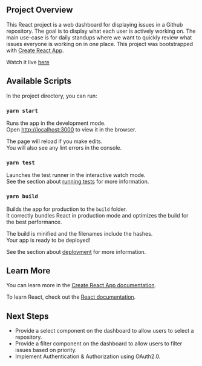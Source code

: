 ## Project Overview

This React project is a web dashboard for displaying issues in a Github repository. The goal is to display what each user is actively working on. The main use-case is for daily standups where we want to quickly review what issues everyone is working on in one place. This project was bootstrapped with [Create React App](https://github.com/facebook/create-react-app).

Watch it live [here](https://checkin-dashboard.herokuapp.com/)

## Available Scripts

In the project directory, you can run:

### `yarn start`

Runs the app in the development mode.<br />
Open [http://localhost:3000](http://localhost:3000) to view it in the browser.

The page will reload if you make edits.<br />
You will also see any lint errors in the console.

### `yarn test`

Launches the test runner in the interactive watch mode.<br />
See the section about [running tests](https://facebook.github.io/create-react-app/docs/running-tests) for more information.

### `yarn build`

Builds the app for production to the `build` folder.<br />
It correctly bundles React in production mode and optimizes the build for the best performance.

The build is minified and the filenames include the hashes.<br />
Your app is ready to be deployed!

See the section about [deployment](https://facebook.github.io/create-react-app/docs/deployment) for more information.

## Learn More

You can learn more in the [Create React App documentation](https://facebook.github.io/create-react-app/docs/getting-started).

To learn React, check out the [React documentation](https://reactjs.org/).

## Next Steps
- Provide a select component on the dashboard to allow users to select a repository.
- Provide a filter component on the dashboard to allow users to filter issues based on priority.
- Implement Authentication & Authorization using OAuth2.0.
